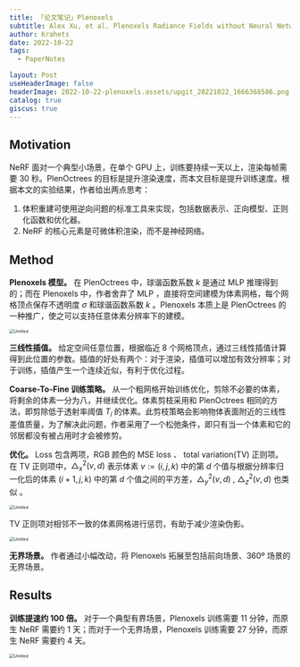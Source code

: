 ```yaml
---
title: 「论文笔记」Plenoxels
subtitle: Alex Xu, et al. Plenoxels Radiance Fields without Neural Networks. CVPR 2022
author: Krahets
date: 2022-10-22
tags: 
  - PaperNotes

layout: Post
useHeaderImage: false
headerImage: 2022-10-22-plenoxels.assets/upgit_20221022_1666368586.png
catalog: true
giscus: true
---
```



## Motivation

NeRF 面对一个典型小场景，在单个 GPU 上，训练要持续一天以上，渲染每帧需要 30 秒。PlenOctrees 的目标是提升渲染速度，而本文目标是提升训练速度。根据本文的实验结果，作者给出两点思考：

1. 体积重建可使用逆向问题的标准工具来实现，包括数据表示、正向模型、正则化函数和优化器。
2. NeRF 的核心元素是可微体积渲染，而不是神经网络。

## Method

**Plenoxels 模型。** 在 PlenOctrees 中，球谐函数系数 $k$ 是通过 MLP 推理得到的；而在 Plenoxels 中，作者舍弃了 MLP ，直接将空间建模为体素网格，每个网格顶点保存不透明度 $\sigma$ 和球谐函数系数 $k$ 。Plenoxels 本质上是 PlenOctrees 的一种推广，使之可以支持任意体素分辨率下的建模。

<img src="2022-10-22-plenoxels.assets/upgit_20221022_1666368586.png" alt="Untitled" style="zoom:50%;" />

**三线性插值。** 给定空间任意位置，根据临近 8 个网格顶点，通过三线性插值计算得到此位置的参数。插值的好处有两个：对于渲染，插值可以增加有效分辨率；对于训练，插值产生一个连续近似，有利于优化过程。

**Coarse-To-Fine 训练策略。** 从一个粗网格开始训练优化，剪除不必要的体素，将剩余的体素一分为八，并继续优化。体素剪枝采用和 PlenOctrees 相同的方法，即剪除低于透射率阈值 $T_i$ 的体素。此剪枝策略会影响物体表面附近的三线性差值质量，为了解决此问题，作者采用了一个松弛条件，即只有当一个体素和它的邻居都没有被占用时才会被修剪。

**优化。** Loss 包含两项，RGB 颜色的 MSE loss 、 total variation(TV) 正则项。在 TV 正则项中，$\triangle_x^2(v,d)$ 表示体素 $v :=(i, j, k)$ 中的第 $d$ 个值与根据分辨率归一化后的体素 $(i + 1, j, k)$ 中的第 $d$ 个值之间的平方差，$\triangle_y^2(v,d)$ , $\triangle_z^2(v,d)$ 也类似 。

<img src="2022-10-22-plenoxels.assets/upgit_20221022_1666368580.png" alt="Untitled" style="zoom:50%;" />

TV 正则项对相邻不一致的体素网格进行惩罚，有助于减少渲染伪影。

<img src="2022-10-22-plenoxels.assets/upgit_20221022_1666368570.png" alt="Untitled" style="zoom:50%;" />

**无界场景。** 作者通过小幅改动，将 Plenoxels 拓展至包括前向场景、360º 场景的无界场景。

## Results

**训练提速约 100 倍。** 对于一个典型有界场景，Plenoxels 训练需要 11 分钟，而原生 NeRF 需要约 1 天；而对于一个无界场景，Plenoxels 训练需要 27 分钟，而原生 NeRF 需要约 4 天。

<img src="2022-10-22-plenoxels.assets/upgit_20221022_1666368573.png" alt="Untitled" style="zoom:50%;" />